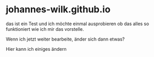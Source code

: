 # johannes-wilk.github.io

das ist ein Test und ich möchte einmal ausprobieren ob das alles so funktioniert wie ich mir das vorstelle.

Wenn ich jetzt weiter bearbeite, änder sich dann etwas?

Hier kann ich einiges ändern
